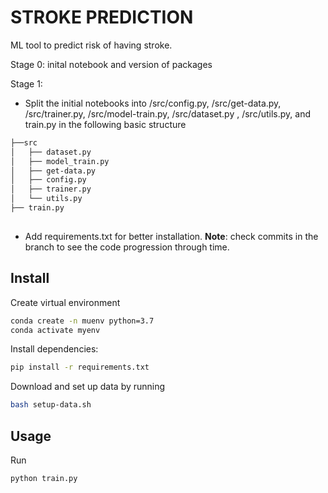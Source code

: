 # STROKE PREDICTION

ML tool to predict risk of having stroke.

Stage 0: inital notebook and version of packages

Stage 1: 
- Split the initial notebooks into /src/config.py, /src/get-data.py, /src/trainer.py, /src/model-train.py, /src/dataset.py , /src/utils.py, and train.py in the following basic structure
```bash
├──src
│   ├── dataset.py
│   ├── model_train.py
│   ├── get-data.py
│   ├── config.py
│   ├── trainer.py
│   └── utils.py
├── train.py
	
```
- Add requirements.txt for better installation.
**Note**: check commits in the branch to see the code progression through time.

## Install 
Create virtual environment
```bash
conda create -n muenv python=3.7
conda activate myenv
```

Install dependencies:
```bash
pip install -r requirements.txt
```

Download and set up data by running
```bash
bash setup-data.sh
```

## Usage
Run
```bash
python train.py
```



